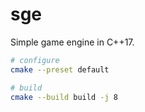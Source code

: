 # sge

Simple game engine in C++17.

```bash
# configure
cmake --preset default

# build
cmake --build build -j 8
```